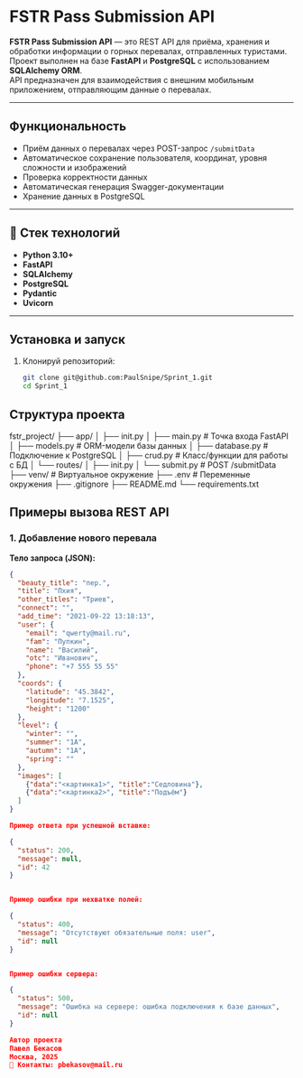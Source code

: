 # FSTR Pass Submission API

**FSTR Pass Submission API** — это REST API для приёма, хранения и обработки информации о горных перевалах, отправленных туристами.  
Проект выполнен на базе **FastAPI** и **PostgreSQL** с использованием **SQLAlchemy ORM**.  
API предназначен для взаимодействия с внешним мобильным приложением, отправляющим данные о перевалах.

---

## Функциональность

- Приём данных о перевалах через POST-запрос `/submitData`
- Автоматическое сохранение пользователя, координат, уровня сложности и изображений
- Проверка корректности данных
- Автоматическая генерация Swagger-документации
- Хранение данных в PostgreSQL

---

## 🧩 Стек технологий

- **Python 3.10+**
- **FastAPI**
- **SQLAlchemy**
- **PostgreSQL**
- **Pydantic**
- **Uvicorn**

---

## Установка и запуск 

1. Клонируй репозиторий:
   ```bash
   git clone git@github.com:PaulSnipe/Sprint_1.git
   cd Sprint_1

##  Структура проекта
fstr_project/
├── app/
│ ├── init.py
│ ├── main.py # Точка входа FastAPI
│ ├── models.py # ORM-модели базы данных
│ ├── database.py # Подключение к PostgreSQL
│ ├── crud.py # Класс/функции для работы с БД
│ └── routes/
│ ├── init.py
│ └── submit.py # POST /submitData
├── venv/ # Виртуальное окружение 
├── .env # Переменные окружения 
├── .gitignore
├── README.md
└── requirements.txt


## Примеры вызова REST API
### 1. Добавление нового перевала

**Тело запроса (JSON):**
```json
{
  "beauty_title": "пер.",
  "title": "Пхия",
  "other_titles": "Триев",
  "connect": "",
  "add_time": "2021-09-22 13:18:13",
  "user": {
    "email": "qwerty@mail.ru",
    "fam": "Пупкин",
    "name": "Василий",
    "otc": "Иванович",
    "phone": "+7 555 55 55"
  },
  "coords": {
    "latitude": "45.3842",
    "longitude": "7.1525",
    "height": "1200"
  },
  "level": {
    "winter": "",
    "summer": "1А",
    "autumn": "1А",
    "spring": ""
  },
  "images": [
    {"data":"<картинка1>", "title":"Седловина"},
    {"data":"<картинка2>", "title":"Подъём"}
  ]
}

Пример ответа при успешной вставке:

{
  "status": 200,
  "message": null,
  "id": 42
}


Пример ошибки при нехватке полей:

{
  "status": 400,
  "message": "Отсутствуют обязательные поля: user",
  "id": null
}


Пример ошибки сервера:

{
  "status": 500,
  "message": "Ошибка на сервере: ошибка подключения к базе данных",
  "id": null
}

Автор проекта
Павел Бекасов
Москва, 2025
📧 Контакты: pbekasov@mail.ru